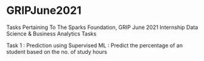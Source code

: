 # GRIPJune2021
Tasks Pertaining To The Sparks Foundation, GRIP June 2021 Internship
Data Science & Business Analytics Tasks

Task 1 : Prediction using Supervised ML : Predict the percentage of an student based on the no. of study hours
